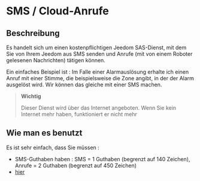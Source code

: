 # SMS / Cloud-Anrufe

## Beschreibung

Es handelt sich um einen kostenpflichtigen Jeedom SAS-Dienst, mit dem Sie von Ihrem Jeedom aus SMS senden und Anrufe (mit von einem Roboter gelesenen Nachrichten) tätigen können.

Ein einfaches Beispiel ist : Im Falle einer Alarmauslösung erhalte ich einen Anruf mit einer Stimme, die beispielsweise die Zone angibt, in der der Alarm ausgelöst wird. Wir können das gleiche mit einer SMS machen.

> **Wichtig**
>
> Dieser Dienst wird über das Internet angeboten. Wenn Sie kein Internet mehr haben, funktioniert er nicht mehr

## Wie man es benutzt 

Es ist sehr einfach, dass Sie müssen : 

- SMS-Guthaben haben  : SMS = 1 Guthaben (begrenzt auf 140 Zeichen), Anrufe = 2 Guthaben (begrenzt auf 450 Zeichen)
-  [hier](https://jeedom.github.io/plugin-phonemarket/de_DE/)